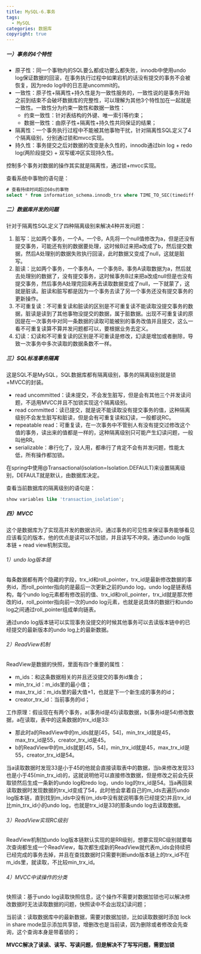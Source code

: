 ```yaml
---
title: MySQL-6.事务
tags:
  - MySQL
categories: 数据库
copyright: true
---
```


##### 一）事务的4个特性

*   原子性：同一个事物内的SQL要么都成功要么都失败，innodb中使用undo log保证数据的回滚，在事务执行过程中如果宕机的话没有提交的事务不会被恢复，因为redo log中的日志是uncommit的。
*   一致性：原子性+隔离性+持久性是为一致性服务的，一致性说的是事务开始之前到结束不会破坏数据库的完整性，可以理解为其他3个特性加在一起就是一致性。一致性分为约束一致性和数据一致性：
    *   约束一致性：针对表结构的外键、唯一索引等约束；
    *   数据一致性：由原子性+隔离性+持久性共同保证的结果；
*   隔离性：一个事务执行过程中不能被其他事物干扰，针对隔离性SQL定义了4个隔离级别，分别通过锁和mvcc实现。
*   持久性：事务提交之后对数据的改变是永久性的，innodb通过bin log + redo log(两阶段提交) + 双写缓冲区实现持久性。

控制多个事务对数据的操作其实就是隔离性，通过锁+mvcc实现。

查看系统中事物的语句是：

```sql
# 查看持续时间超过60s的事物
select * from information_schema.innodb_trx where TIME_TO_SEC(timediff(now(),trx_started))>60
```

##### 二）数据库并发的问题

针对于隔离性SQL定义了四种隔离级别来解决4种并发问题：

1.   脏写：比如两个事务，一个A，一个B，A先将一个null值修改为a，但是还没有提交事务，可能还有别的数据要处理，这时候B过来把a改成了b，然后提交数据，然后A处理别的数据失败执行回滚，此时数据又变成了null，这就是脏写。
2.   脏读：比如两个事务，一个事务A，一个事务B，事务A读取数据为a，然后就去处理别的数据了，没有提交事务，这时候事务B过来把a改成null但是也没有提交事务，然后事务A处理完回来再去读取数据变成了null，一下就蒙了，这就是脏读。脏读和脏写都是因为一个事务去读了另一个事务还没有提交事务的更新操作。
3.   不可重复读：不可重复读和脏读的区别是不可重复读不能读取没提交事务的数据，脏读是读到了其他事物没提交的数据，属于脏数据。出现不可重复读的原因是在一次事务中对同一条数据的读取可能被别的事务改值并且提交，这么一看不可重复读算不算并发问题都可以，要根据业务去定义。
4.   幻读：幻读和不可重复读的区别是不可重读是修改，幻读是增加或者删除，导致一次事务中多次读取的数据条数不一样。

##### 三）SQL标准事务隔离

这是SQL不是MySQL，SQL数据库都有隔离级别，事务的隔离级别就是锁+MVCC的封装。

*   read uncommitted：读未提交，不会发生脏写，但是会有其他三个并发读问题，不适用MVCC并且不加锁实现这个隔离级别。
*   read committed：读已提交，就是说不能读取没有提交事务的值，这种隔离级别不会发生脏写和脏读，但是会有可重复读和幻读，一般都说RC。
*   repeatable read：可重复读，在一次事务中不管别人有没有提交过修改这个值的事务，读出来的值都是一样的，这种隔离级别只可能产生幻读问题，一般叫他RR。
*   serializable：串行化了，没人用，都串行了肯定不会有并发问题，性能太低，所有操作都加锁。

在spring中使用@Transactional(isolation=Isolation.DEFAULT)来设置隔离级别，DEFAULT就是默认，由数据库决定。

查看当前数据库的隔离级别的语句是：

```sql
show variables like 'transaction_isolation';
```

##### 四）MVCC

这个是数据库为了实现高并发的数据访问，通过事务的可见性来保证事务能够看见应该看见的版本，他的优点是读可以不加锁，并且读写不冲突。通过undo log版本链 + read view机制实现。

###### 1）undo log版本链

每条数据都有两个隐藏的字段，trx_id和roll_pointer，trx_id是最新修改数据的事务id，而roll_pointer指向的是最后一次更新之前的undo log，undo log是链表结构，每个undo log元素都有修改前的值、trx_id和roll_pointer，trx_id就是那次修改的id，roll_pointer指向前一次的undo log元素，也就是说具体的数据行和undo log之间通过roll_pointer组成单向链表。

通过undo log版本链可以实现事务没提交的时候其他事务可以去读版本链中的已经提交的最新版本的undo log上的最新数据。

###### 2）ReadView机制

ReadView是数据的快照，里面有四个重要的属性：

*   m_ids：和这条数据相关的并且还没提交的事务id集合；
*   min_trx_id：m_ids里的最小值；
*   max_trx_id：m_ids里的最大值+1，也就是下一个新生成的事务的id；
*   creator_trx_id：当前事务的id；

工作原理：假设现在有两个事务，a(事务id是45)读取数据，b(事务id是54)修改数据，a在读取，表中的这条数据的trx_id是33:

*   那此时a的ReadView中的m_ids就是[45，54]，min_trx_id就是45，max_trx_id是55，creator_trx_id是45。
*   b的ReadView中的m_ids就是[45，54]，min_trx_id就是45，max_trx_id是55，creator_trx_id是54。

当a读取数据时发现33是小于45的他就会直接读取表中的数据，当b来修改发现33也是小于45(min_trx_id)的，这就说明他可以直接修改数据，但是修改之前会先获取锁然后生成一条新的undo log和redo log，undo log的trx_id是54。当a再回来读取数据时发现数据的trx_id变成了54，此时他会拿着自己的m_ids去遍历undo log版本链，直到找到m_ids中没有(m_ids中没有就说明事务已经提交)并且trx_id比min_trx_id小的undo log，也就是trx_id是33的那条undo log去读取数据。

###### 3）ReadView实现RC级别

ReadView机制加undo log版本链默认实现的是RR级别，想要实现RC级别就要每次查询都生成一个ReadView，每次都生成新的ReadView就代表m_ids会持续把已经完成的事务去掉，并且在查找数据时只需要判断undo版本链上的trx_id不在m_ids里，就读取，不比较min_trx_id。

###### 4）MVCC中读操作的分类

快照读：基于undo log读取快照信息，这个操作不需要对数据加锁也可以解决修改数据时无法读取数据的问题，快照读中不会出现幻读问题；

当前读：读取数据库中的最新数据，需要对数据加锁，比如读取数据时添加 lock in share mode显示添加共享锁，增删改也是当前读，因为删除或者修改会先查询，这个查询本身是带着锁的；

**MVCC解决了读读、读写、写读问题，但是解决不了写写问题，需要加锁**
